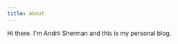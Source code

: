 ```yaml
---
title: About
---
```


<!-- <re-img src="avatar-large.jpeg" hovereffect=true></re-img> -->

Hi there. I'm Andrii Sherman and this is my personal blog.

<re-icons></re-icons>
